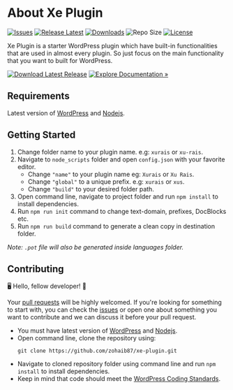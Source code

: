 
# About Xe Plugin

[![Issues](https://img.shields.io/github/issues/zohaib87/xe-plugin)](https://github.com/zohaib87/xe-plugin/issues)
[![Release Latest](https://img.shields.io/github/v/release/zohaib87/xe-plugin?color=yellowgreen)](https://github.com/zohaib87/xe-plugin/releases/latest)
[![Downloads](https://img.shields.io/github/downloads/zohaib87/xe-plugin/total)](https://github.com/zohaib87/xe-plugin/releases/latest/download/xe-plugin.zip)
![Repo Size](https://img.shields.io/github/repo-size/zohaib87/xe-plugin.svg)
[![License](https://img.shields.io/github/license/zohaib87/xe-plugin)](https://github.com/zohaib87/xe-plugin/blob/master/LICENSE.md)

Xe Plugin is a starter WordPress plugin which have built-in functionalities that are used in almost every plugin. So just focus on the main functionality that you want to built for WordPress.

[![Download Latest Release](https://img.shields.io/badge/Download_Latest_Release-blue?style=for-the-badge)](https://github.com/zohaib87/xe-plugin/releases/latest/download/xe-plugin.zip)
[![Explore Documentation »](https://img.shields.io/badge/Explore_Documentation-282a2e?style=for-the-badge)](https://zohaib87.github.io/xe-plugin)

## Requirements

Latest version of [WordPress](https://wordpress.org/) and [Nodejs](https://nodejs.org/en/).

## Getting Started

1. Change folder name to your plugin name. e.g: `xurais` or `xu-rais`.
2. Navigate to `node_scripts` folder and open `config.json` with your favorite editor.
    - Change `"name"` to your plugin name eg: `Xurais` or `Xu Rais`.
    - Change `"global"` to a unique prefix. e.g: `xurais` or `xus`.
    - Change `"build"` to your desired folder path.
3. Open command line, navigate to project folder and run `npm install` to install dependencies.
4. Run `npm run init` command to change text-domain, prefixes, DocBlocks etc.
5. Run `npm run build` command to generate a clean copy in destination folder.

*Note: `.pot` file will also be generated inside languages folder.*

## Contributing

🖥️ Hello, fellow developer! 🙂

Your [pull requests](https://github.com/zohaib87/xe-plugin/pulls) will be highly welcomed. If you're looking for something to start with, you can check the [issues](https://github.com/zohaib87/xe-plugin/issues) or open one about something you want to contribute and we can discuss it before your pull request.

- You must have latest version of [WordPress](https://wordpress.org/) and [Nodejs](https://nodejs.org/en/).
- Open command line, clone the repository using:
  ```
  git clone https://github.com/zohaib87/xe-plugin.git
  ```
- Navigate to cloned repository folder using command line and run `npm install` to install dependencies.
- Keep in mind that code should meet the [WordPress Coding Standards](https://developer.wordpress.org/coding-standards/wordpress-coding-standards/).
